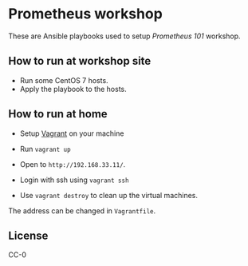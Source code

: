 
# Prometheus workshop

These are Ansible playbooks used to setup *Prometheus 101* workshop.


## How to run at workshop site

 * Run some CentOS 7 hosts. 
 * Apply the playbook to the hosts.
 
## How to run at home

 * Setup [Vagrant][vagrant] on your machine 
 * Run `vagrant up`
 * Open to `http://192.168.33.11/`. 
 * Login with ssh using `vagrant ssh`
 
 * Use `vagrant destroy` to clean up the virtual machines.
 
The address can be changed in `Vagrantfile`.
 

## License

CC-0
 
[vagrant]: https://www.vagrantup.com/docs/installation/
